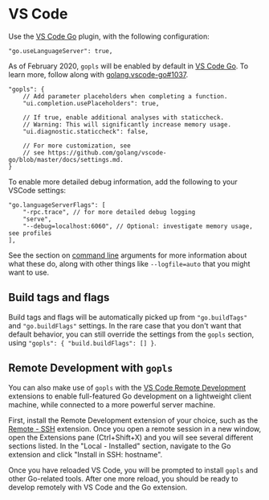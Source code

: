 # VS Code

Use the [VS Code Go] plugin, with the following configuration:

```json5
"go.useLanguageServer": true,
```

As of February 2020, `gopls` will be enabled by default in [VS Code Go].
To learn more, follow along with
[golang.vscode-go#1037](https://github.com/golang/vscode-go/issues/1037).

```json5
"gopls": {
    // Add parameter placeholders when completing a function.
    "ui.completion.usePlaceholders": true,

    // If true, enable additional analyses with staticcheck.
    // Warning: This will significantly increase memory usage.
    "ui.diagnostic.staticcheck": false,
    
    // For more customization, see
    // see https://github.com/golang/vscode-go/blob/master/docs/settings.md.
}
```

To enable more detailed debug information, add the following to your VSCode settings:

```json5
"go.languageServerFlags": [
    "-rpc.trace", // for more detailed debug logging
    "serve",
    "--debug=localhost:6060", // Optional: investigate memory usage, see profiles
],
```

See the section on [command line](command-line.md) arguments for more
information about what these do, along with other things like
`--logfile=auto` that you might want to use.

## Build tags and flags

Build tags and flags will be automatically picked up from `"go.buildTags"` and
`"go.buildFlags"` settings. In the rare case that you don't want that default
behavior, you can still override the settings from the `gopls` section, using
`"gopls": { "build.buildFlags": [] }`.

## Remote Development with `gopls`

You can also make use of `gopls` with the
[VS Code Remote Development](https://code.visualstudio.com/docs/remote/remote-overview)
extensions to enable full-featured Go development on a lightweight client
machine, while connected to a more powerful server machine.

First, install the Remote Development extension of your choice, such as the
[Remote - SSH](https://code.visualstudio.com/docs/remote/ssh) extension. Once
you open a remote session in a new window, open the Extensions pane
(Ctrl+Shift+X) and you will see several different sections listed. In the
"Local - Installed" section, navigate to the Go extension and click
"Install in SSH: hostname".

Once you have reloaded VS Code, you will be prompted to install `gopls` and other
Go-related tools. After one more reload, you should be ready to develop remotely
with VS Code and the Go extension.

[VS Code Go]: https://github.com/golang/vscode-go
